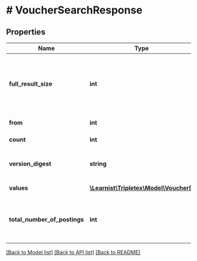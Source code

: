 # # VoucherSearchResponse

## Properties

Name | Type | Description | Notes
------------ | ------------- | ------------- | -------------
**full_result_size** | **int** | [DEPRECATED] Indicates whether there are more values available. Note: The value is not exact | [optional] [readonly]
**from** | **int** |  | [optional] [readonly]
**count** | **int** |  | [optional] [readonly]
**version_digest** | **string** | Used to know if the paginated list has changed. | [optional] [readonly]
**values** | [**\Learnist\Tripletex\Model\Voucher[]**](Voucher.md) |  | [optional] [readonly]
**total_number_of_postings** | **int** | [DEPRECATED] Number of postings returned (if postings are returned) | [optional] [readonly]

[[Back to Model list]](../../README.md#models) [[Back to API list]](../../README.md#endpoints) [[Back to README]](../../README.md)
